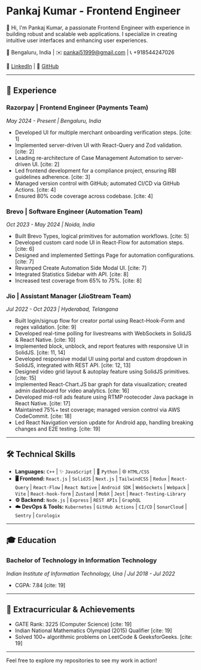 # Pankaj Kumar - Frontend Engineer

👋 Hi, I'm Pankaj Kumar, a passionate Frontend Engineer with experience in building robust and scalable web applications. I specialize in creating intuitive user interfaces and enhancing user experiences.

📍 Bengaluru, India | ✉️ pankaj51999@gmail.com | 📞 +918544247026

🔗 [LinkedIn](https://linkedin.com/in/reelinfinity) | 🔗 [GitHub](https://github.com/reelinfinity)

---

## 🚀 Experience

### **Razorpay** | Frontend Engineer (Payments Team)
*May 2024 - Present | Bengaluru, India*
* Developed UI for multiple merchant onboarding verification steps. [cite: 1]
* Implemented server-driven UI with React-Query and Zod validation. [cite: 2]
* Leading re-architecture of Case Management Automation to server-driven UI. [cite: 2]
* Led frontend development for a compliance project, ensuring RBI guidelines adherence. [cite: 3]
* Managed version control with GitHub; automated CI/CD via GitHub Actions. [cite: 4]
* Ensured 80% code coverage across codebase. [cite: 4]

### **Brevo** | Software Engineer (Automation Team)
*Oct 2023 - May 2024 | Noida, India*
* Built Brevo Types, logical primitives for automation workflows. [cite: 5]
* Developed custom card node UI in React-Flow for automation steps. [cite: 6]
* Designed and implemented Settings Page for automation configurations. [cite: 7]
* Revamped Create Automation Side Modal UI. [cite: 7]
* Integrated Statistics Sidebar with API. [cite: 8]
* Increased test coverage from 65% to 75%. [cite: 8]

### **Jio** | Assistant Manager (JioStream Team)
*Jul 2022 - Oct 2023 | Hyderabad, Telangana*
* Built login/signup flow for creator portal using React-Hook-Form and regex validation. [cite: 9]
* Developed real-time polling for livestreams with WebSockets in SolidJS & React Native. [cite: 10]
* Implemented block, unblock, and report features with responsive UI in SolidJS. [cite: 11, 14]
* Developed responsive modal UI using portal and custom dropdown in SolidJS, integrated with REST API. [cite: 12, 13]
* Designed video grid layout & autoplay feature using SolidJS primitives. [cite: 15]
* Implemented React-Chart.JS bar graph for data visualization; created admin dashboard for video analytics. [cite: 16]
* Developed mid-roll ads feature using RTMP rootecoder Java package in React Native. [cite: 17]
* Maintained 75%+ test coverage; managed version control via AWS CodeCommit. [cite: 18]
* Led React Navigation version update for Android app, handling breaking changes and E2E testing. [cite: 19]

---

## 🛠️ Technical Skills

* **Languages:** `C++` | ✨ `JavaScript` | 🐍 `Python` | 🌐 `HTML/CSS`
* **🖥️ Frontend:** `React.js` | `SolidJS` | `Next.js` | `TailwindCSS` | `Redux` | `React-Query` | `React-Flow` | `React Native` | `Android SDK` | `WebSockets` | `Webpack` | `Vite` | `React-hook-form` | `Zustand` | `MobX` | `Jest` | `React-Testing-Library`
* **⚙️ Backend:** `Node.js` | `Express` | `REST APIs` | `GraphQL`
* **☁️ DevOps & Tools:** `Kubernetes` | `GitHub Actions` | `CI/CD` | `SonarCloud` | `Sentry` | `Corologix`

---

## 🎓 Education

### **Bachelor of Technology in Information Technology**
*Indian Institute of Information Technology, Una | Jul 2018 - Jul 2022*
* CGPA: 7.84 [cite: 19]

---

## 🌟 Extracurricular & Achievements

* GATE Rank: 3225 (Computer Science) [cite: 19]
* Indian National Mathematics Olympiad (2015) Qualifier [cite: 19]
* Solved 100+ algorithmic problems on LeetCode & GeeksforGeeks. [cite: 19]

---

Feel free to explore my repositories to see my work in action!
